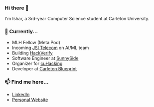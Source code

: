 ### Hi there 👋

<!--
**isharghura/isharghura** is a ✨ _special_ ✨ repository because its `README.md` (this file) appears on your GitHub profile.

Here are some ideas to get you started:

- 🔭 I’m currently working on ...
- 🌱 I’m currently learning ...
- 👯 I’m looking to collaborate on ...
- 🤔 I’m looking for help with ...
- 💬 Ask me about ...
- 📫 How to reach me: ...
- 😄 Pronouns: ...
- ⚡ Fun fact: ...
-->

I'm Ishar, a 3rd-year Computer Science student at Carleton University.

### 🔭 Currently...
- MLH Fellow (Meta Pod)
- Incoming [JSI Telecom](https://www.jsitelecom.com) on AI/ML team
- Building [HackVerify](https://www.hackverify.com)
- Software Engineer at [SunnySide](https://www.sunnyside.care)
- Organizer for [cuHacking](https://www.cuhacking.ca)
- Developer at [Carleton Blueprint](https://carletonblueprint.org)

### 📫 Find me here...
- [LinkedIn](https://www.linkedin.com/in/ishar-ghura/)
- [Personal Website](https://isharghura.com)
